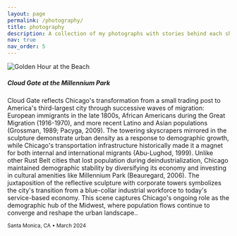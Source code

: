 ```yaml
---
layout: page
permalink: /photography/
title: photography
description: A collection of my photographs with stories behind each shot.
nav: true
nav_order: 5
---
```


<div class="row mt-3">
  <div class="col-sm-6 mb-4">
    <img src="{{ '/assets/img/photography/bean.jpg' | relative_url }}" class="img-fluid rounded" alt="Golden Hour at the Beach">
    <h5 class="mt-3">Cloud Gate at the Millennium Park</h5>
    <p>Cloud Gate reflects Chicago's transformation from a small trading post to America's third-largest city through successive waves of migration: European immigrants in the late 1800s, African Americans during the Great Migration (1916-1970), and more recent Latino and Asian populations (Grossman, 1989; Pacyga, 2009). The towering skyscrapers mirrored in the sculpture demonstrate urban density as a response to demographic growth, while Chicago's transportation infrastructure historically made it a magnet for both internal and international migrants (Abu-Lughod, 1999). Unlike other Rust Belt cities that lost population during deindustrialization, Chicago maintained demographic stability by diversifying its economy and investing in cultural amenities like Millennium Park (Beauregard, 2006). The juxtaposition of the reflective sculpture with corporate towers symbolizes the city's transition from a blue-collar industrial workforce to today's service-based economy. This scene captures Chicago's ongoing role as the demographic hub of the Midwest, where population flows continue to converge and reshape the urban landscape..</p>
    <small class="text-muted"><i class="fas fa-map-marker-alt"></i> Santa Monica, CA • March 2024</small>
  </div>
  
